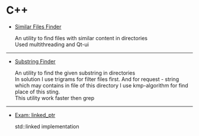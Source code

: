 # C++

+ [Similar Files Finder](Copyfinder)

    An utility to find files with similar content in directories\
    Used multithreading and Qt-ui
***
+ [Substring Finder](SubstringFinder)

    An utility to find the given substring in directories\
    In solution I use trigrams for filter files first. And for request - string which may contains in file of this directory I use kmp-algorithm for find place of this sting.\
    This utility work faster then grep 
***
+ [Exam: linked_ptr](linked_ptr)

    std::linked implementation
